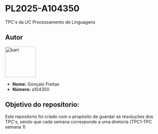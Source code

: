 # PL2025-A104350
TPC's da UC Processamento de Linguagens 
## Autor
<img src="../bart.png" alt="bart" width="100" height="100">

- **Nome:** Gonçalo Freitas  
- **Número:** a104350

## Objetivo do reposítorio: 
Este repositorio foi criado com o propósito de guardar as resoluções dos TPC's, sendo que cada semana corresponde a uma diretoria (TPC1-TPC semana 1)
